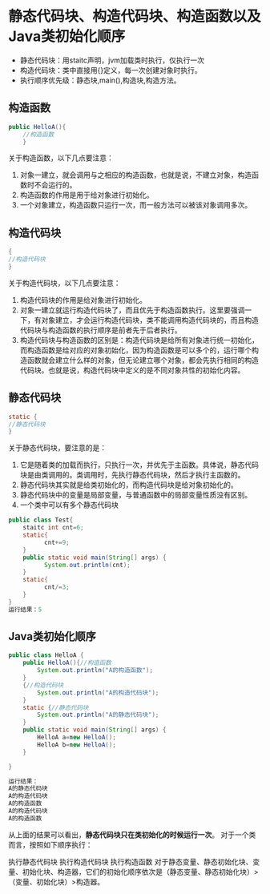 #  静态代码块、构造代码块、构造函数以及Java类初始化顺序

 - 静态代码块：用staitc声明，jvm加载类时执行，仅执行一次
- 构造代码块：类中直接用{}定义，每一次创建对象时执行。
- 执行顺序优先级：静态块,main(),构造块,构造方法。

## 构造函数
``` java
public HelloA(){
    //构造函数
    }
```
关于构造函数，以下几点要注意：
1. 对象一建立，就会调用与之相应的构造函数，也就是说，不建立对象，构造函数时不会运行的。
2. 构造函数的作用是用于给对象进行初始化。
3. 一个对象建立，构造函数只运行一次，而一般方法可以被该对象调用多次。

## 构造代码块
``` java
{
//构造代码块    
}
```
关于构造代码块，以下几点要注意：
1. 构造代码块的作用是给对象进行初始化。
2. 对象一建立就运行构造代码块了，而且优先于构造函数执行。这里要强调一下，有对象建立，才会运行构造代码块，类不能调用构造代码块的，而且构造代码块与构造函数的执行顺序是前者先于后者执行。
3. 构造代码块与构造函数的区别是：构造代码块是给所有对象进行统一初始化，而构造函数是给对应的对象初始化，因为构造函数是可以多个的，运行哪个构造函数就会建立什么样的对象，但无论建立哪个对象，都会先执行相同的构造代码块。也就是说，构造代码块中定义的是不同对象共性的初始化内容。

## 静态代码块
``` java
static {
//静态代码块    
}
```
关于静态代码块，要注意的是：
1. 它是随着类的加载而执行，只执行一次，并优先于主函数。具体说，静态代码块是由类调用的。类调用时，先执行静态代码块，然后才执行主函数的。
2. 静态代码块其实就是给类初始化的，而构造代码块是给对象初始化的。
3. 静态代码块中的变量是局部变量，与普通函数中的局部变量性质没有区别。
4. 一个类中可以有多个静态代码块

``` java
public class Test{
    staitc int cnt=6;
    static{
          cnt+=9;
    }
    public static void main(String[] args) {
          System.out.println(cnt);
    }
    static{
          cnt/=3;
    }
}
运行结果：5
```
## Java类初始化顺序

``` java
public class HelloA {
    public HelloA(){//构造函数
        System.out.println("A的构造函数");    
    }
    {//构造代码块
        System.out.println("A的构造代码块");    
    }
    static {//静态代码块
        System.out.println("A的静态代码块");        
    }
    public static void main(String[] args) {
        HelloA a=new HelloA();
        HelloA b=new HelloA();
    }

}

运行结果：
A的静态代码块
A的构造代码块
A的构造函数
A的构造代码块
A的构造函数
```
从上面的结果可以看出，**静态代码块只在类初始化的时候运行一次**。
对于一个类而言，按照如下顺序执行：

执行静态代码块
执行构造代码块
执行构造函数
对于静态变量、静态初始化块、变量、初始化块、构造器，它们的初始化顺序依次是（静态变量、静态初始化块）>（变量、初始化块）>构造器。
